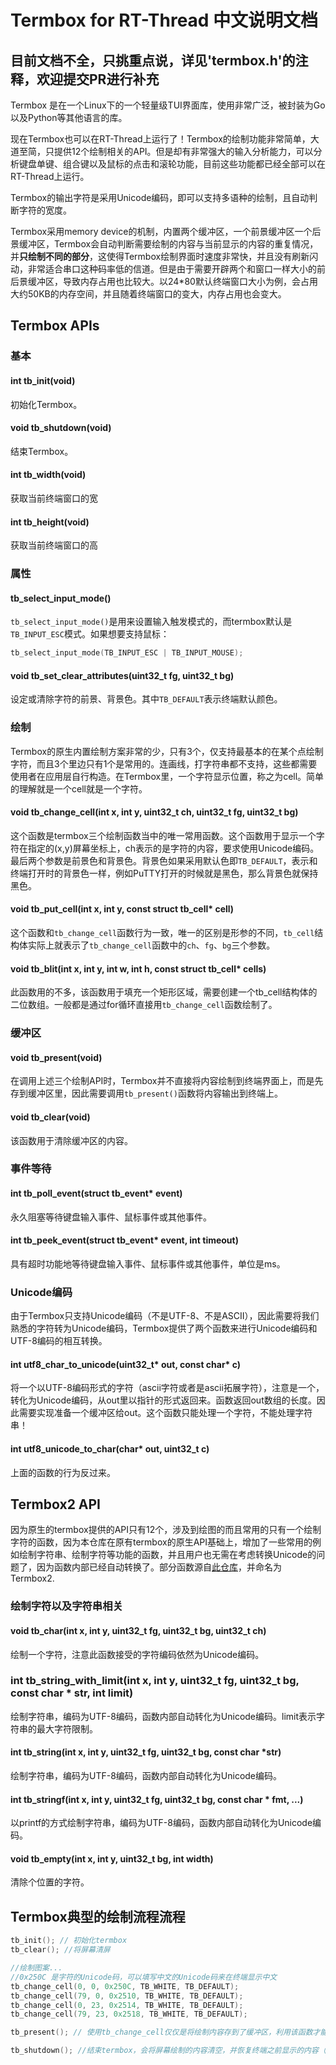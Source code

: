 # Termbox for RT-Thread 中文说明文档

## 目前文档不全，只挑重点说，详见'termbox.h'的注释，欢迎提交PR进行补充

Termbox 是在一个Linux下的一个轻量级TUI界面库，使用非常广泛，被封装为Go以及Python等其他语言的库。

现在Termbox也可以在RT-Thread上运行了！Termbox的绘制功能非常简单，大道至简，只提供12个绘制相关的API。但是却有非常强大的输入分析能力，可以分析键盘单键、组合键以及鼠标的点击和滚轮功能，目前这些功能都已经全部可以在RT-Thread上运行。

Termbox的输出字符是采用Unicode编码，即可以支持多语种的绘制，且自动判断字符的宽度。

Termbox采用memory device的机制，内置两个缓冲区，一个前景缓冲区一个后景缓冲区，Termbox会自动判断需要绘制的内容与当前显示的内容的重复情况，并**只绘制不同的部分**，这使得Termbox绘制界面时速度非常快，并且没有刷新闪动，非常适合串口这种码率低的信道。但是由于需要开辟两个和窗口一样大小的前后景缓冲区，导致内存占用也比较大。以24*80默认终端窗口大小为例，会占用大约50KB的内存空间，并且随着终端窗口的变大，内存占用也会变大。



## Termbox APIs

### 基本

#### int tb_init(void)

初始化Termbox。

#### void tb_shutdown(void)

结束Termbox。

#### int tb_width(void)

获取当前终端窗口的宽

#### int tb_height(void)

获取当前终端窗口的高



### 属性

#### tb_select_input_mode()

`tb_select_input_mode()`是用来设置输入触发模式的，而termbox默认是`TB_INPUT_ESC`模式。如果想要支持鼠标：

```c
tb_select_input_mode(TB_INPUT_ESC | TB_INPUT_MOUSE);
```

#### void tb_set_clear_attributes(uint32_t fg, uint32_t bg)

设定或清除字符的前景、背景色。其中`TB_DEFAULT`表示终端默认颜色。



### 绘制

Termbox的原生内置绘制方案非常的少，只有3个，仅支持最基本的在某个点绘制字符，而且3个里边只有1个是常用的。连画线，打字符串都不支持，这些都需要使用者在应用层自行构造。在Termbox里，一个字符显示位置，称之为cell。简单的理解就是一个cell就是一个字符。

#### void tb_change_cell(int x, int y, uint32_t ch, uint32_t fg, uint32_t bg)

这个函数是termbox三个绘制函数当中的唯一常用函数。这个函数用于显示一个字符在指定的(x,y)屏幕坐标上，ch表示的是字符的内容，要求使用Unicode编码。最后两个参数是前景色和背景色。背景色如果采用默认色即`TB_DEFAULT`，表示和终端打开时的背景色一样，例如PuTTY打开的时候就是黑色，那么背景色就保持黑色。

#### void tb_put_cell(int x, int y, const struct tb_cell* cell)

这个函数和`tb_change_cell`函数行为一致，唯一的区别是形参的不同，`tb_cell`结构体实际上就表示了`tb_change_cell`函数中的`ch`、`fg`、`bg`三个参数。

#### void tb_blit(int x, int y, int w, int h, const struct tb_cell* cells)

此函数用的不多，该函数用于填充一个矩形区域，需要创建一个tb_cell结构体的二位数组。一般都是通过for循环直接用`tb_change_cell`函数绘制了。



### 缓冲区

#### void tb_present(void)

在调用上述三个绘制API时，Termbox并不直接将内容绘制到终端界面上，而是先存到缓冲区里，因此需要调用`tb_present()`函数将内容输出到终端上。

#### void tb_clear(void)

该函数用于清除缓冲区的内容。



### 事件等待

#### int tb_poll_event(struct tb_event* event)

永久阻塞等待键盘输入事件、鼠标事件或其他事件。

#### int tb_peek_event(struct tb_event* event, int timeout)

具有超时功能地等待键盘输入事件、鼠标事件或其他事件，单位是ms。



### Unicode编码

由于Termbox只支持Unicode编码（不是UTF-8、不是ASCII），因此需要将我们熟悉的字符转为Unicode编码，Termbox提供了两个函数来进行Unicode编码和UTF-8编码的相互转换。

#### int utf8_char_to_unicode(uint32_t* out, const char* c)

将一个以UTF-8编码形式的字符（ascii字符或者是ascii拓展字符），注意是一个，转化为Unicode编码，从out里以指针的形式返回来。函数返回out数组的长度。因此需要实现准备一个缓冲区给out。这个函数只能处理一个字符，不能处理字符串！

#### int utf8_unicode_to_char(char* out, uint32_t c)

上面的函数的行为反过来。



## Termbox2 API

因为原生的termbox提供的API只有12个，涉及到绘图的而且常用的只有一个绘制字符的函数，因为本仓库在原有termbox的原生API基础上，增加了一些常用的例如绘制字符串、绘制字符等功能的函数，并且用户也无需在考虑转换Unicode的问题了，因为函数内部已经自动转换了。部分函数源自[此仓库](https://github.com/tomas/termbox)，并命名为Termbox2.



### 绘制字符以及字符串相关

#### void tb_char(int x, int y, uint32_t fg, uint32_t bg, uint32_t ch)

绘制一个字符，注意此函数接受的字符编码依然为Unicode编码。

### int tb_string_with_limit(int x, int y, uint32_t fg, uint32_t bg, const char * str, int limit)

绘制字符串，编码为UTF-8编码，函数内部自动转化为Unicode编码。limit表示字符串的最大字符限制。

#### int tb_string(int x, int y, uint32_t fg, uint32_t bg, const char *str)

绘制字符串，编码为UTF-8编码，函数内部自动转化为Unicode编码。

#### int tb_stringf(int x, int y, uint32_t fg, uint32_t bg, const char * fmt, ...)

以printf的方式绘制字符串，编码为UTF-8编码，函数内部自动转化为Unicode编码。

#### void tb_empty(int x, int y, uint32_t bg, int width)

清除个位置的字符。



## Termbox典型的绘制流程流程

```c
tb_init(); // 初始化termbox
tb_clear(); //将屏幕清屏

//绘制图案...
//0x250C 是字符的Unicode码，可以填写中文的Unicode码来在终端显示中文
tb_change_cell(0, 0, 0x250C, TB_WHITE, TB_DEFAULT); 
tb_change_cell(79, 0, 0x2510, TB_WHITE, TB_DEFAULT);
tb_change_cell(0, 23, 0x2514, TB_WHITE, TB_DEFAULT);
tb_change_cell(79, 23, 0x2518, TB_WHITE, TB_DEFAULT);

tb_present(); // 使用tb_change_cell仅仅是将绘制内容存到了缓冲区，利用该函数才能将绘制的内容显示出来

tb_shutdown(); //结束termbox，会将屏幕绘制的内容清空，并恢复终端之前显示的内容（比如命令行的信息）
```

